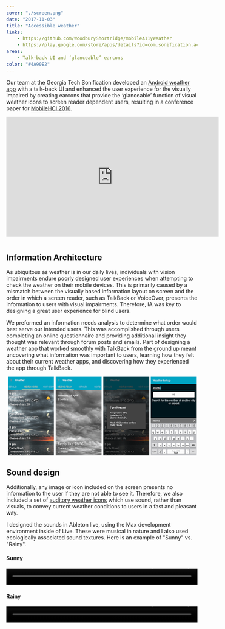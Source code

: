 ```yaml
---
cover: "./screen.png"
date: "2017-11-03"
title: "Accessible weather"
links:
    - https://github.com/WoodburyShortridge/mobileA11yWeather
    - https://play.google.com/store/apps/details?id=com.sonification.accessibleweather
areas:
    - Talk-back UI and ‘glanceable’ earcons
color: "#4A90E2"
---
```


Our team at the Georgia Tech Sonification developed an [Android weather app](https://play.google.com/store/apps/details?id=com.sonification.accessibleweather) with a talk-back UI and enhanced the user experience for the visually impaired by creating earcons that provide the ‘glanceable’ function of visual weather icons to screen reader dependent users, resulting in a conference paper for [MobileHCI 2016](https://www.semanticscholar.org/paper/Talkin-about-the-weather-incorporating-TalkBack-fu-Tomlinson-Schuett/7d6a0e0d1348c5d4b9ff54940fbbb8b1be7b8b32).

<div class="videoWrapper">
<iframe width="560" height="315" src="https://www.youtube.com/embed/EzE8g3A-D8U" frameborder="0" allow="autoplay; encrypted-media" allowfullscreen></iframe>
</div>

#
## Information Architecture

As ubiquitous as weather is in our daily lives, individuals with vision impairments endure poorly designed user experiences when attempting to check the weather on their mobile devices. This is primarily caused by a mismatch between the visually based information layout on screen and the order in which a screen reader, such as TalkBack or VoiceOver, presents the information to users with visual impairments. Therefore, IA was key to designing a great user experience for blind users.

We preformed an information needs analysis to determine what order would best serve our intended users. This was accomplished through users completing an online questionnaire and providing additional insight they thought was relevant through forum posts and emails. Part of designing a weather app that worked smoothly with TalkBack from the ground up meant uncovering what information was important to users, learning how they felt about their current weather apps, and discovering how they experienced the app through TalkBack.

![app screen shots](./4screens.png)

## Sound design

Additionally, any image or icon included on the screen presents no information to the user if they are not able to see it. Therefore, we also included a set of [auditory weather icons](https://github.com/WoodburyShortridge/mobileA11yWeather/tree/master/earcons) which use sound, rather than visuals, to convey current weather conditions to users in a fast and pleasant way.

I designed the sounds in Ableton live, using the Max development environment inside of Live. These were musical in nature and I also used ecologically associated sound textures. Here is an example of "Sunny" vs. "Rainy".

#### Sunny
<video controls="controls" style="width: 100%; height: 3em; "><source src="https://raw.githubusercontent.com/WoodburyShortridge/mobileA11yWeather/master/earcons/Sun.wav" type="audio/wav"></video>

#### Rainy
<video controls="controls" style="width: 100%; height: 3em; "><source src="https://raw.githubusercontent.com/WoodburyShortridge/mobileA11yWeather/master/earcons/Rain.wav"></video>

